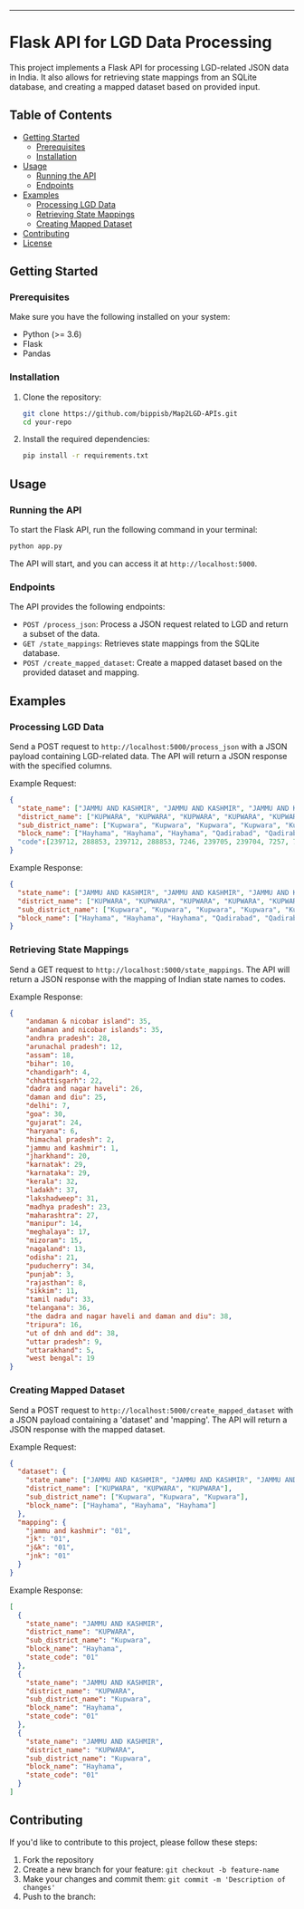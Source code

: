 
---

# Flask API for LGD Data Processing

This project implements a Flask API for processing LGD-related JSON data in India. It also allows for retrieving state mappings from an SQLite database, and creating a mapped dataset based on provided input.

## Table of Contents

- [Getting Started](#getting-started)
  - [Prerequisites](#prerequisites)
  - [Installation](#installation)
- [Usage](#usage)
  - [Running the API](#running-the-api)
  - [Endpoints](#endpoints)
- [Examples](#examples)
  - [Processing LGD Data](#processing-lgd-data)
  - [Retrieving State Mappings](#retrieving-state-mappings)
  - [Creating Mapped Dataset](#creating-mapped-dataset)
- [Contributing](#contributing)
- [License](#license)

## Getting Started

### Prerequisites

Make sure you have the following installed on your system:

- Python (>= 3.6)
- Flask
- Pandas

### Installation

1. Clone the repository:

   ```bash
   git clone https://github.com/bippisb/Map2LGD-APIs.git
   cd your-repo
   ```

2. Install the required dependencies:

   ```bash
   pip install -r requirements.txt
   ```

## Usage

### Running the API

To start the Flask API, run the following command in your terminal:

```bash
python app.py
```

The API will start, and you can access it at `http://localhost:5000`.

### Endpoints

The API provides the following endpoints:

- `POST /process_json`: Process a JSON request related to LGD and return a subset of the data.
- `GET /state_mappings`: Retrieves state mappings from the SQLite database.
- `POST /create_mapped_dataset`: Create a mapped dataset based on the provided dataset and mapping.

## Examples

### Processing LGD Data

Send a POST request to `http://localhost:5000/process_json` with a JSON payload containing LGD-related data. The API will return a JSON response with the specified columns.

Example Request:

```json
{
  "state_name": ["JAMMU AND KASHMIR", "JAMMU AND KASHMIR", "JAMMU AND KASHMIR", "JAMMU AND KASHMIR", "JAMMU AND KASHMIR"],
  "district_name": ["KUPWARA", "KUPWARA", "KUPWARA", "KUPWARA", "KUPWARA"],
  "sub_district_name": ["Kupwara", "Kupwara", "Kupwara", "Kupwara", "Kupwara"],
  "block_name": ["Hayhama", "Hayhama", "Hayhama", "Qadirabad", "Qadirabad"]
  "code":[239712, 288853, 239712, 288853, 7246, 239705, 239704, 7257, 7278, 7247, 239342, 239348, 7382]
}
```

Example Response:

```json
{
  "state_name": ["JAMMU AND KASHMIR", "JAMMU AND KASHMIR", "JAMMU AND KASHMIR", "JAMMU AND KASHMIR", "JAMMU AND KASHMIR"],
  "district_name": ["KUPWARA", "KUPWARA", "KUPWARA", "KUPWARA", "KUPWARA"],
  "sub_district_name": ["Kupwara", "Kupwara", "Kupwara", "Kupwara", "Kupwara"],
  "block_name": ["Hayhama", "Hayhama", "Hayhama", "Qadirabad", "Qadirabad"]
}
```

### Retrieving State Mappings

Send a GET request to `http://localhost:5000/state_mappings`. The API will return a JSON response with the mapping of Indian state names to codes.

Example Response:

```json
{
    "andaman & nicobar island": 35,
    "andaman and nicobar islands": 35,
    "andhra pradesh": 28,
    "arunachal pradesh": 12,
    "assam": 18,
    "bihar": 10,
    "chandigarh": 4,
    "chhattisgarh": 22,
    "dadra and nagar haveli": 26,
    "daman and diu": 25,
    "delhi": 7,
    "goa": 30,
    "gujarat": 24,
    "haryana": 6,
    "himachal pradesh": 2,
    "jammu and kashmir": 1,
    "jharkhand": 20,
    "karnatak": 29,
    "karnataka": 29,
    "kerala": 32,
    "ladakh": 37,
    "lakshadweep": 31,
    "madhya pradesh": 23,
    "maharashtra": 27,
    "manipur": 14,
    "meghalaya": 17,
    "mizoram": 15,
    "nagaland": 13,
    "odisha": 21,
    "puducherry": 34,
    "punjab": 3,
    "rajasthan": 8,
    "sikkim": 11,
    "tamil nadu": 33,
    "telangana": 36,
    "the dadra and nagar haveli and daman and diu": 38,
    "tripura": 16,
    "ut of dnh and dd": 38,
    "uttar pradesh": 9,
    "uttarakhand": 5,
    "west bengal": 19
}
```


### Creating Mapped Dataset

Send a POST request to `http://localhost:5000/create_mapped_dataset` with a JSON payload containing a 'dataset' and 'mapping'. The API will return a JSON response with the mapped dataset.

Example Request:

```json
{
  "dataset": {
    "state_name": ["JAMMU AND KASHMIR", "JAMMU AND KASHMIR", "JAMMU AND KASHMIR"],
    "district_name": ["KUPWARA", "KUPWARA", "KUPWARA"],
    "sub_district_name": ["Kupwara", "Kupwara", "Kupwara"],
    "block_name": ["Hayhama", "Hayhama", "Hayhama"]
  },
  "mapping": {
    "jammu and kashmir": "01",
    "jk": "01",
    "j&k": "01",
    "jnk": "01"
  }
}
```

Example Response:

```json
[
  {
    "state_name": "JAMMU AND KASHMIR",
    "district_name": "KUPWARA",
    "sub_district_name": "Kupwara",
    "block_name": "Hayhama",
    "state_code": "01"
  },
  {
    "state_name": "JAMMU AND KASHMIR",
    "district_name": "KUPWARA",
    "sub_district_name": "Kupwara",
    "block_name": "Hayhama",
    "state_code": "01"
  },
  {
    "state_name": "JAMMU AND KASHMIR",
    "district_name": "KUPWARA",
    "sub_district_name": "Kupwara",
    "block_name": "Hayhama",
    "state_code": "01"
  }
]
```

## Contributing

If you'd like to contribute to this project, please follow these steps:

1. Fork the repository
2. Create a new branch for your feature: `git checkout -b feature-name`
3. Make your changes and commit them: `git commit -m 'Description of changes'`
4. Push to the branch: